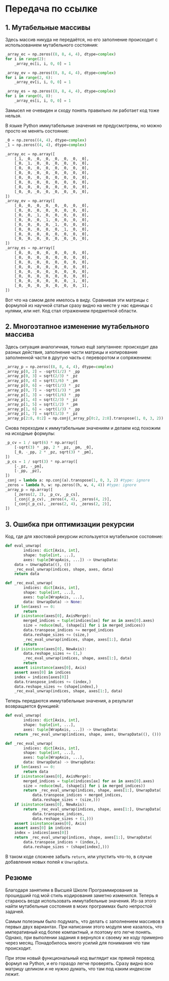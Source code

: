 # Передача по ссылке

## 1. Мутабельные массивы
Здесь массив никуда не передаётся, но его заполнение происходит
с использованием мутабельного состояния:
```Python
_array_ec = np.zeros((8, 8, 4, 4), dtype=complex)
for i in range(2):
    _array_ec[i, i, 0, 0] = 1

_array_ev = np.zeros((8, 8, 4, 4), dtype=complex)
for i in range(2, 6):
    _array_ev[i, i, 0, 0] = 1

_array_es = np.zeros((8, 8, 4, 4), dtype=complex)
for i in range(6, 8):
    _array_es[i, i, 0, 0] = 1
```
Замысел не очевиден и сходу понять правильно ли работает код тоже нельзя.

В языке Python иммутабельные значения не предусмотрены, но можно просто
не менять состояние:
```Python
_0 = np.zeros((4, 4), dtype=complex)
_1 = np.zeros((4, 4), dtype=complex)

_array_ec = np.array([
    [_1, _0, _0, _0, _0, _0, _0, _0],
    [_0, _1, _0, _0, _0, _0, _0, _0],
    [_0, _0, _0, _0, _0, _0, _0, _0],
    [_0, _0, _0, _0, _0, _0, _0, _0],
    [_0, _0, _0, _0, _0, _0, _0, _0],
    [_0, _0, _0, _0, _0, _0, _0, _0],
    [_0, _0, _0, _0, _0, _0, _0, _0],
    [_0, _0, _0, _0, _0, _0, _0, _0],
])
_array_ev = np.array([
    [_0, _0, _0, _0, _0, _0, _0, _0],
    [_0, _0, _0, _0, _0, _0, _0, _0],
    [_0, _0, _1, _0, _0, _0, _0, _0],
    [_0, _0, _0, _1, _0, _0, _0, _0],
    [_0, _0, _0, _0, _1, _0, _0, _0],
    [_0, _0, _0, _0, _0, _1, _0, _0],
    [_0, _0, _0, _0, _0, _0, _0, _0],
    [_0, _0, _0, _0, _0, _0, _0, _0],
])
_array_es = np.array([
    [_0, _0, _0, _0, _0, _0, _0, _0],
    [_0, _0, _0, _0, _0, _0, _0, _0],
    [_0, _0, _0, _0, _0, _0, _0, _0],
    [_0, _0, _0, _0, _0, _0, _0, _0],
    [_0, _0, _0, _0, _0, _0, _0, _0],
    [_0, _0, _0, _0, _0, _0, _0, _0],
    [_0, _0, _0, _0, _0, _0, _1, _0],
    [_0, _0, _0, _0, _0, _0, _0, _1],
])
```
Вот что на самом деле имелось в виду.
Сравнивая эти матрицы с формулой из научной статьи сразу видно
на месте у нас единицы с нулями, или нет.
Код стал отражением предметной области.


## 2. Многоэтапное изменение мутабельного массива
Здесь ситуация аналогичная, только ещё запутаннее:
происходит два разных действия, заполнение части матрицы
и копирование заполненной части в другую часть с переворотом и сопряжением:
```Python
_array_p = np.zeros((8, 8, 4, 4), dtype=complex)
_array_p[0, 2] = -sqrt(1/2) * _pp
_array_p[0, 3] = sqrt(2/3) * _pz
_array_p[0, 4] = sqrt(1/6) * _pm
_array_p[0, 6] = -sqrt(1/3) * _pz
_array_p[0, 7] = -sqrt(1/3) * _pm
_array_p[1, 3] = -sqrt(1/6) * _pp
_array_p[1, 4] = sqrt(2/3) * _pz
_array_p[1, 5] = sqrt(1/2) * _pm
_array_p[1, 6] = -sqrt(1/3) * _pp
_array_p[1, 7] = sqrt(1/3) * _pz
_array_p[2:8, 0:2] = np.conj(_array_p[0:2, 2:8].transpose(1, 0, 3, 2))
```
Снова переходим к иммутабельным значениям и делаем код похожим
на исходные формулы:
```Python
_p_cv = 1 / sqrt(6) * np.array([
    [-sqrt(3) * _pp, 2 * _pz, _pm, _0],
    [_0, -_pp, 2 * _pz, sqrt(3) * _pm],
])
_p_cs = 1 / sqrt(3) * np.array([
    [-_pz, -_pm],
    [-_pp, _pz],
])
_conj = lambda a: np.conj(a).transpose(1, 0, 3, 2) #type: ignore
_zeros = lambda h, w: np.zeros((h, w, 4, 4)) #type: ignore
_array_p = np.array([
    [_zeros(2, 2), _p_cv, _p_cs],
    [_conj(_p_cv), _zeros(4, 4), _zeros(4, 2)],
    [_conj(_p_cs), _zeros(2, 4), _zeros(2, 2)],
])
```


## 3. Ошибка при оптимизации рекурсии
Код, где для хвостовой рекурсии используется мутабельное состояние:
```Python
def eval_unwrap(
        indices: dict[Axis, int],
        shape: tuple[int, ...],
        axes: tuple[WrapAxis, ...]) -> UnwrapData:
    data = UnwrapData((), ())
    _rec_eval_unwrap(indices, shape, axes, data)
    return data

def _rec_eval_unwrap(
        indices: dict[Axis, int],
        shape: tuple[int, ...],
        axes: tuple[WrapAxis, ...],
        data: UnwrapData) -> None:
    if len(axes) == 0:
        return
    if isinstance(axes[0], AxisMerge):
        merged_indices = tuple(indices[ax] for ax in axes[0].axes)
        size = reduce(mul, (shape[i] for i in merged_indices))
        data.transpose_indices += merged_indices
        data.reshape_sizes += (size,)
        _rec_eval_unwrap(indices, shape, axes[1:], data)
        return
    if isinstance(axes[0], NewAxis):
        data.reshape_sizes += (1,)
        _rec_eval_unwrap(indices, shape, axes[1:], data)
        return
    assert isinstance(axes[0], Axis)
    assert axes[0] in indices
    index = indices[axes[0]]
    data.transpose_indices += (index,)
    data.reshape_sizes += (shape[index],)
    _rec_eval_unwrap(indices, shape, axes[1:], data)
```
Теперь передаются иммутабельные значения, а результат возвращается функцией:
```Python
def eval_unwrap(
        indices: dict[Axis, int],
        shape: tuple[int, ...],
        axes: tuple[WrapAxis, ...]) -> UnwrapData:
    return _rec_eval_unwrap(indices, shape, axes, UnwrapData((), ()))

def _rec_eval_unwrap(
        indices: dict[Axis, int],
        shape: tuple[int, ...],
        axes: tuple[WrapAxis, ...],
        data: UnwrapData) -> UnwrapData:
    if len(axes) == 0:
        return data
    if isinstance(axes[0], AxisMerge):
        merged_indices = tuple(indices[ax] for ax in axes[0].axes)
        size = reduce(mul, (shape[i] for i in merged_indices))
        return _rec_eval_unwrap(indices, shape, axes[1:], UnwrapData(
            data.transpose_indices + merged_indices,
            data.reshape_sizes + (size,)))
    if isinstance(axes[0], NewAxis):
        return _rec_eval_unwrap(indices, shape, axes[1:], UnwrapData(
            data.transpose_indices,
            data.reshape_sizes + (1,)))
    assert isinstance(axes[0], Axis)
    assert axes[0] in indices
    index = indices[axes[0]]
    return _rec_eval_unwrap(indices, shape, axes[1:], UnwrapData(
        data.transpose_indices + (index,),
        data.reshape_sizes + (shape[index],)))
```
В таком коде сложнее забыть `return`, или упустить что-то,
в случае добавления новых полей к `UnwrapData`.


## Резюме
Благодаря занятиям в Высшей Школе Программирования
за прошедший год мой стиль кодирования заметно изменился.
Теперь я стараюсь везде использовать иммутабельные значения.
Из-за этого найти мутабельные состояния в моих
программах было непростой задачей.

Самым полезным было подумать, что делать с заполнением массивов в первых
двух вариантах.
При написании этого модуля мне казалось,
что императивный код более компактный, и поэтому его легче понять.
Однако, при выполении задания я вернулся к своему же коду примерно через месяц.
Понадобилось много усилий для понимания что там происходит.

При этом новый функциональный код выглядит как прямой перевод формул на Python,
и его гораздо легче проверять.
Сразу видно всю матрицу целиком и не нужно думать,
что там под каким индексом лежит.
